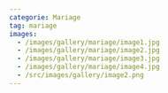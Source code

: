 ```yaml
---
categorie: Mariage
tag: mariage
images:
  - /images/gallery/mariage/image1.jpg
  - /images/gallery/mariage/image2.jpg
  - /images/gallery/mariage/image3.jpg
  - /images/gallery/mariage/image4.jpg
  - /src/images/gallery/image2.png
---
```

